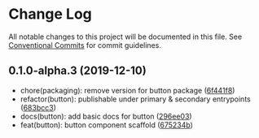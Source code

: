 # Change Log

All notable changes to this project will be documented in this file.
See [Conventional Commits](https://conventionalcommits.org) for commit guidelines.

## 0.1.0-alpha.3 (2019-12-10)

* chore(packaging): remove version for button package ([6f441f8](https://github.com/rewathkafley/lerna-playground/commit/6f441f8))
* refactor(button): publishable under primary & secondary entrypoints ([683bcc3](https://github.com/rewathkafley/lerna-playground/commit/683bcc3))
* docs(button): add basic docs for button ([296ee03](https://github.com/rewathkafley/lerna-playground/commit/296ee03))
* feat(button): button component scaffold ([675234b](https://github.com/rewathkafley/lerna-playground/commit/675234b))
